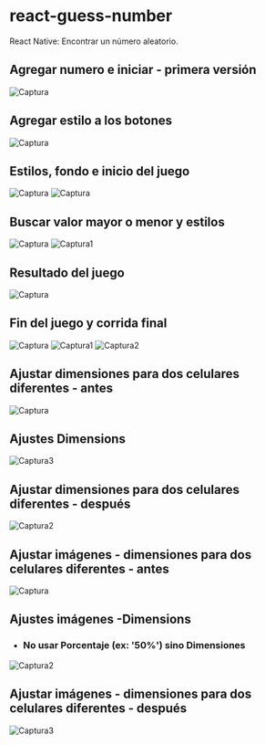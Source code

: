 # react-guess-number
React  Native: Encontrar un número aleatorio.

## Agregar numero e iniciar - primera versión
![Captura](https://user-images.githubusercontent.com/7141537/164327868-43e84265-b987-4ba8-9c05-f70eabf14913.PNG)

## Agregar estilo a los botones
![Captura](https://user-images.githubusercontent.com/7141537/164334471-fcf1d0ad-fe73-4275-8038-10ec6925160f.PNG)

## Estilos, fondo e inicio del juego
![Captura](https://user-images.githubusercontent.com/7141537/164484359-1552b26c-fe72-445e-b1f4-c546858715b1.PNG)
![Captura](https://user-images.githubusercontent.com/7141537/164484152-e8a75b98-276f-479f-8907-31efcfdf4b0f.PNG)

## Buscar valor mayor o menor y estilos 
![Captura](https://user-images.githubusercontent.com/7141537/164542053-fa5527d0-6055-4a9b-a284-858f3df2ff6c.PNG)
![Captura1](https://user-images.githubusercontent.com/7141537/164542051-a58e9947-e6cc-4945-8da2-95925b04f552.PNG)

## Resultado del juego 
![Captura](https://user-images.githubusercontent.com/7141537/164560134-bb05baff-d7dc-45de-8057-e4078815a8ac.PNG)

## Fin del juego y corrida final 
![Captura](https://user-images.githubusercontent.com/7141537/164754169-d312a6fa-9267-4864-ab46-08deb1bbb8de.PNG)
![Captura1](https://user-images.githubusercontent.com/7141537/164754161-670eea99-3fce-4259-982b-6b51cd8f9a62.PNG)
![Captura2](https://user-images.githubusercontent.com/7141537/164754168-81b67907-aac5-42ba-8b7b-5eb1a1ab4e41.PNG)

## Ajustar dimensiones para dos celulares diferentes - antes
![Captura](https://user-images.githubusercontent.com/7141537/164768889-38892dd4-5789-4b1d-9eb9-051e17f69349.PNG)

## Ajustes Dimensions
![Captura3](https://user-images.githubusercontent.com/7141537/164769665-f8a77d0f-1442-49cc-b6e9-9a1067a6dc67.PNG)

## Ajustar dimensiones para dos celulares diferentes - después
![Captura2](https://user-images.githubusercontent.com/7141537/164769166-8632307d-3e0d-4f94-b16e-ac60da900bbe.PNG)

## Ajustar imágenes - dimensiones para dos celulares diferentes - antes
![Captura](https://user-images.githubusercontent.com/7141537/164771169-fcd20db7-b738-414f-976f-0ec4a021478f.PNG)

## Ajustes imágenes -Dimensions
 * ### No usar Porcentaje (ex: '50%') sino Dimensiones
![Captura2](https://user-images.githubusercontent.com/7141537/164771167-beef0220-830a-4fb7-bbac-9522036073ab.PNG)

## Ajustar imágenes - dimensiones para dos celulares diferentes - después
![Captura3](https://user-images.githubusercontent.com/7141537/164771165-3da17822-0afd-41d3-abd1-fb9182337f1d.PNG)



